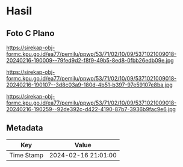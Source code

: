 # Hasil

## Foto C Plano

https://sirekap-obj-formc.kpu.go.id/ea77/pemilu/ppwp/53/71/02/10/09/5371021009018-20240216-190009--79fed9d2-f8f9-49b5-8ed8-0fbb26edb09e.jpg

https://sirekap-obj-formc.kpu.go.id/ea77/pemilu/ppwp/53/71/02/10/09/5371021009018-20240216-190107--3d8c03a9-180d-4b51-b397-97e59107e8ba.jpg

https://sirekap-obj-formc.kpu.go.id/ea77/pemilu/ppwp/53/71/02/10/09/5371021009018-20240216-190259--92de392c-d422-4190-87b7-3936b9fac9e6.jpg


## Metadata

| Key        | Value               |
| ---------- | ------------------- |
| Time Stamp | 2024-02-16 21:01:00 |



